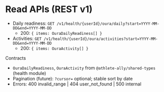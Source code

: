 # Read APIs (REST v1)

- Daily readiness: `GET /v1/health/{userId}/oura/daily?start=YYYY-MM-DD&end=YYYY-MM-DD`
  - 200: `{ items: OuraDailyReadiness[] }`
- Activities: `GET /v1/health/{userId}/oura/activities?start=YYYY-MM-DD&end=YYYY-MM-DD`
  - 200: `{ items: OuraActivity[] }`

Contracts
- `OuraDailyReadiness`, `OuraActivity` from `@athlete-ally/shared-types` (health module)
- Pagination (future): `?cursor=` optional; stable sort by date
- Errors: 400 invalid_range | 404 user_not_found | 500 internal